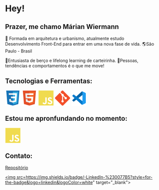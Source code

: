 <h1> Hey! </h1>
<h2> Prazer, me chamo Márian Wiermann </h2>

:seedling: Formada em arquitetura e urbanismo, atualmente estudo Desenvolvimento Front-End para entrar em uma nova fase de vida.
:earth_americas:São Paulo - Brasil

:purple_heart:Entusiasta de berço e lifelong learning de carteirinha.
:purple_heart:Pessoas, tendências e comportamentos é o que me move!

## Tecnologias e Ferramentas:

<img align="center" height="50" width="50" src="/image/css3.svg">
<img align="center" height="50" width="50" src="/image/html5.svg">
<img align="center" height="50" width="50" src="/image/javascript.svg">
<img align="center" height="50" width="50" src="/image/git.svg">
<img align="center" height="50" width="50" src="/image/vs-code.png">

## Estou me apronfundando no momento:

<img align="center" height="50" width="50" src="/image/javascript.svg">

## Contato:

[Repositório](https://github.com/marianwiermann?tab=repositories)

<a href="https://www.linkedin.com/in/marianwiermann/"><img src=https://img.shields.io/badge/-LinkedIn-%230077B5?style=for-the-badge&logo=linkedin&logoColor=white" target="\_blank"></a>
